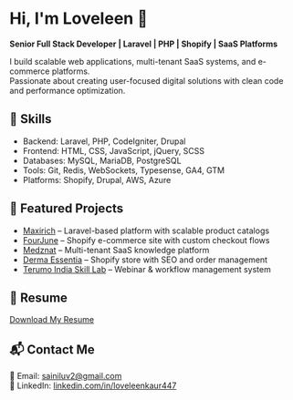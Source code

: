 # Hi, I'm Loveleen 👋
**Senior Full Stack Developer | Laravel | PHP | Shopify | SaaS Platforms**

I build scalable web applications, multi-tenant SaaS systems, and e-commerce platforms.  
Passionate about creating user-focused digital solutions with clean code and performance optimization.

## 🚀 Skills
- Backend: Laravel, PHP, CodeIgniter, Drupal
- Frontend: HTML, CSS, JavaScript, jQuery, SCSS
- Databases: MySQL, MariaDB, PostgreSQL
- Tools: Git, Redis, WebSockets, Typesense, GA4, GTM
- Platforms: Shopify, Drupal, AWS, Azure

## 📂 Featured Projects
- [Maxirich](https://www.maxirich.com/) – Laravel-based platform with scalable product catalogs
- [FourJune](https://fourjune.com/) – Shopify e-commerce site with custom checkout flows
- [Medznat](https://www.medznat.ru/) – Multi-tenant SaaS knowledge platform
- [Derma Essentia](https://www.dermaessentia.com/) – Shopify store with SEO and order management
- [Terumo India Skill Lab](https://terumoindiaskilllab.com/) – Webinar & workflow management system

## 📄 Resume
[Download My Resume](./LoveleenKaur_Resume.pdf)

## 📬 Contact Me
📧 Email: sainiluv2@gmail.com  
🔗 LinkedIn: [linkedin.com/in/loveleenkaur447](https://www.linkedin.com/in/loveleenkaur447/)
